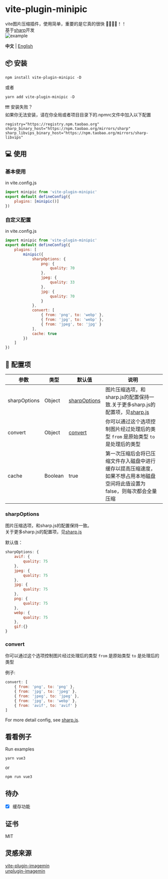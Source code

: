 # vite-plugin-minipic

vite图片压缩插件，使用简单，重要的是它真的很快 🚀🚀🚀🚀！！  
基于[sharp](https://github.com/lovell/sharp)开发  
![example](https://img1.imgtp.com/2023/10/07/WVYs4Ca8.gif)

**中文** | [English](README.md)

## 📦 安装

```
npm install vite-plugin-minipic -D
```

或者

```
yarn add vite-plugin-minipic -D
```

❗❗❗ 安装失败？  
如果你无法安装，请在你全局或者项目目录下的.npmrc文件中加入以下配置

```
registry="https://registry.npm.taobao.org"
sharp_binary_host="https://npm.taobao.org/mirrors/sharp"
sharp_libvips_binary_host="https://npm.taobao.org/mirrors/sharp-libvips"
```

## 💻 使用

### 基本使用

in vite.config.js

```javascript
import minipic from 'vite-plugin-minipic'
export default defineConfig({
	plugins: [minipic()]
})
```

### 自定义配置

in vite.config.js

```javascript
import minipic from 'vite-plugin-minipic'
export default defineConfig({
	plugins: [
		minipic({
			sharpOptions: {
				png: {
					quality: 70
				},
				jpeg: {
					quality: 33
				},
				jpg: {
					quality: 70
				}
			},
			convert: [
				{ from: 'png', to: 'webp' },
				{ from: 'jpg', to: 'webp' },
				{ from: 'jpeg', to: 'jpg' }
			],
			cache: true
		})
	]
})
```

## 🔨 配置项

| 参数         | 类型    | 默认值                        | 说明                                                                                                                           |
| ------------ | ------- | ----------------------------- | ------------------------------------------------------------------------------------------------------------------------------ |
| sharpOptions | Object  | [sharpOptions](#sharpoptions) | 图片压缩选项，和sharp.js的配置保持一致.关于更多sharp.js的配置项，见[sharp.js](https://sharp.pixelplumbing.com/api-output#jpeg) |
| convert      | Object  | [convert](#convert)           | 你可以通过这个选项控制图片经过处理后的类型 `from` 是原始类型 `to` 是处理后的类型                                               |
| cache        | Boolean | true                          | 第一次压缩后会将已压缩文件存入磁盘中进行缓存以提高压缩速度，如果不想占用本地磁盘空间将此值设置为false，则每次都会全量压缩      |

### sharpOptions

图片压缩选项，和sharp.js的配置保持一致。  
关于更多sharp.js的配置项，见[sharp.js](https://sharp.pixelplumbing.com/api-output#jpeg)

默认值：

```javascript
sharpOptions: {
	avif: {
		quality: 75
	},
	jpeg: {
		quality: 75
	},
	jpg: {
		quality: 75
	},
	png: {
		quality: 75
	},
	webp: {
		quality: 75
	},
	gif:{}
}
```

### convert

你可以通过这个选项控制图片经过处理后的类型
`from` 是原始类型
`to` 是处理后的类型

例子:

```javascript
convert: [
	{ from: 'png', to: 'png' },
	{ from: 'jpg', to: 'jpeg' },
	{ from: 'jpeg', to: 'jpeg' },
	{ from: 'jpg', to: 'webp' },
	{ from: 'avif', to: 'avif' }
]
```

For more detail config, see [sharp.js](https://sharp.pixelplumbing.com/api-output#jpeg).

## 看看例子

Run examples

```
yarn vue3
```

or

```
npm run vue3
```

## 待办

- [x] 缓存功能

## 证书

MIT

## 灵感来源

[vite-plugin-imagemin](https://github.com/vbenjs/vite-plugin-imagemin)  
[unplugin-imagemin](https://github.com/ErKeLost/unplugin-imagemin)
